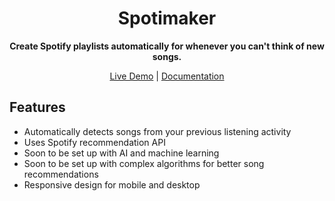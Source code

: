 <h1 align="center">Spotimaker</h1>

<p align="center">
  <b>Create Spotify playlists automatically for whenever you can't think of new songs.</b>
</p>

<p align="center">
  <a href="https://your-app-url.com">Live Demo</a> | <a href="https://your-app-url.com/docs">Documentation</a>
</p>

## Features

- Automatically detects songs from your previous listening activity
- Uses Spotify recommendation API
- Soon to be set up with AI and machine learning
- Soon to be set up with complex algorithms for better song recommendations
- Responsive design for mobile and desktop
